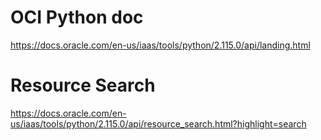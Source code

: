# OCI Python doc
https://docs.oracle.com/en-us/iaas/tools/python/2.115.0/api/landing.html

# Resource Search
https://docs.oracle.com/en-us/iaas/tools/python/2.115.0/api/resource_search.html?highlight=search